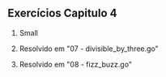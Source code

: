 ## Exercícios Capitulo 4

1. Small

2. Resolvido em "07 - divisible_by_three.go"

3. Resolvido em "08 - fizz_buzz.go"